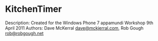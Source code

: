 # KitchenTimer

Description: Created for the Windows Phone 7 appamundi Workshop 9th April 2011
Authors: Dave McKerral <dave@mckjerral.com>, Rob Gough <rob@robgough.net>